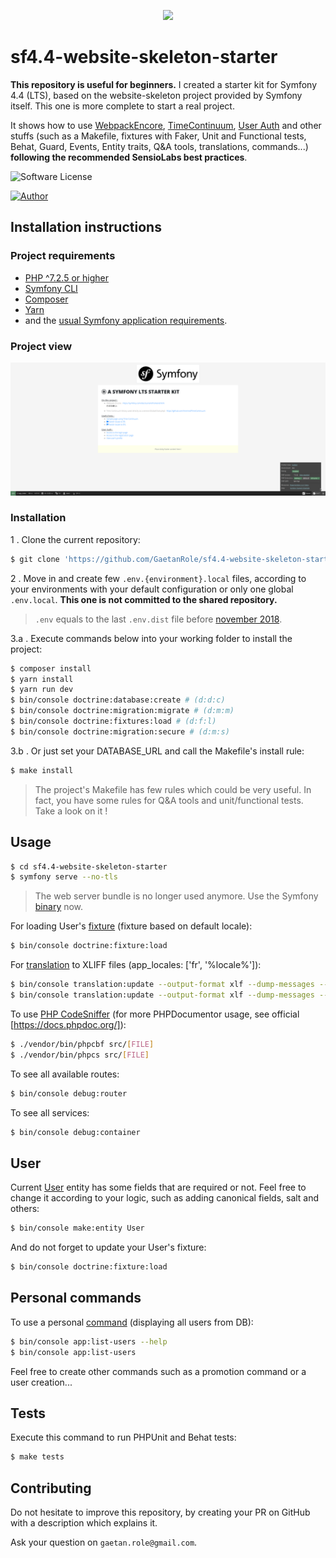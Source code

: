 <p align="center"><a href="https://symfony.com" target="_blank">
    <img src="https://symfony.com/logos/symfony_black_02.svg">
</a></p>

# sf4.4-website-skeleton-starter

**This repository is useful for beginners.**
I created a starter kit for Symfony 4.4 (LTS), based on the website-skeleton project provided by Symfony itself. This one is more complete to start a real project. 

It shows how to use [WebpackEncore][1], [TimeContinuum][2], [User Auth][3] and other stuffs (such as a Makefile, fixtures with Faker, Unit and Functional tests, Behat, Guard, Events, Entity traits, Q&A tools, translations, commands...) **following the recommended SensioLabs best practices**.

![Software License](https://img.shields.io/badge/php-7.4-brightgreen.svg)

[![Author](https://img.shields.io/badge/author-gaetan.role%40gmail.com-blue.svg)](https://github.com/gaetanrole)

## Installation instructions

### Project requirements

- [PHP ^7.2.5 or higher](http://php.net/manual/fr/install.php)
- [Symfony CLI](https://symfony.com/download)
- [Composer](https://getcomposer.org/download)
- [Yarn](https://yarnpkg.com/lang/en/)
- and the [usual Symfony application requirements][4].

### Project view

![Alt text](symfony_starter_kit_readme_screenshot.png?raw=true "Default page")

### Installation

1 . Clone the current repository:
```bash
$ git clone 'https://github.com/GaetanRole/sf4.4-website-skeleton-starter'
```

2 . Move in and create few `.env.{environment}.local` files, according to your environments with your default configuration
or only one global `.env.local`. **This one is not committed to the shared repository.**
> `.env` equals to the last `.env.dist` file before [november 2018][5].

3.a . Execute commands below into your working folder to install the project:
```bash
$ composer install
$ yarn install
$ yarn run dev
$ bin/console doctrine:database:create # (d:d:c)
$ bin/console doctrine:migration:migrate # (d:m:m)
$ bin/console doctrine:fixtures:load # (d:f:l)
$ bin/console doctrine:migration:secure # (d:m:s)
```

3.b . Or just set your DATABASE_URL and call the Makefile's install rule:
```bash
$ make install
```

> The project's Makefile has few rules which could be very useful. 
> In fact, you have some rules for Q&A tools and unit/functional tests.
> Take a look on it !

## Usage

```bash
$ cd sf4.4-website-skeleton-starter
$ symfony serve --no-tls
```

> The web server bundle is no longer used anymore. Use the Symfony [binary][6] now.

For loading User's [fixture][7] (fixture based on default locale):

```bash
$ bin/console doctrine:fixture:load
```

For [translation][8] to XLIFF files (app_locales: ['fr', '%locale%']):

```bash
$ bin/console translation:update --output-format xlf --dump-messages --force en
$ bin/console translation:update --output-format xlf --dump-messages --force fr
```

To use [PHP CodeSniffer][9] (for more PHPDocumentor usage, see official [https://docs.phpdoc.org/]):

```bash
$ ./vendor/bin/phpcbf src/[FILE]
$ ./vendor/bin/phpcs src/[FILE]
```

To see all available routes:

```bash
$ bin/console debug:router
```

To see all services:

```bash
$ bin/console debug:container
```

## User

Current [User][10] entity has some fields that are required or not.
Feel free to change it according to your logic, such as adding canonical fields, salt and others: 

```bash
$ bin/console make:entity User
```

And do not forget to update your User's fixture:

```bash
$ bin/console doctrine:fixture:load
```

## Personal commands

To use a personal [command][11] (displaying all users from DB):

```bash
$ bin/console app:list-users --help
$ bin/console app:list-users
```

Feel free to create other commands such as a promotion command or a user creation...

## Tests

Execute this command to run PHPUnit and Behat tests:

```bash
$ make tests
```

[1]: https://symfony.com/doc/current/frontend.html
[2]: https://github.com/Innmind/TimeContinuum
[3]: https://symfony.com/doc/current/security/form_login_setup.html
[4]: https://symfony.com/doc/current/reference/requirements.html
[5]: https://symfony.com/doc/current/configuration.html#the-env-file-environment-variables
[6]: https://symfony.com/doc/current/setup/symfony_server.html
[7]: https://symfony.com/doc/current/doctrine.html#doctrine-fixtures
[8]: https://symfony.com/doc/current/translation.html
[9]: https://github.com/squizlabs/PHP_CodeSniffer
[10]: https://symfony.com/doc/current/security.html
[11]: https://symfony.com/doc/current/console.html

## Contributing

Do not hesitate to improve this repository, by creating your PR on GitHub with a description which explains it.

Ask your question on `gaetan.role@gmail.com`.
